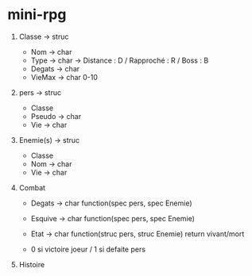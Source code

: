 # mini-rpg

1. Classe -> struc
   - Nom -> char
    - Type -> char -> Distance : D / Rapproché : R / Boss : B
    - Degats -> char
    - VieMax -> char 0-10
   
2. pers -> struc
   - Classe
   - Pseudo -> char
   - Vie -> char

3. Enemie(s) -> struc
   - Classe
   - Nom -> char
   - Vie -> char

4. Combat
   - Degats -> char function(spec pers, spec Enemie)
   - Esquive -> char function(spec pers, spec Enemie)
   - Etat -> char function(struc pers, struc Enemie) return vivant/mort
  
   - 0 si victoire joeur / 1 si defaite pers
   
5. Histoire
